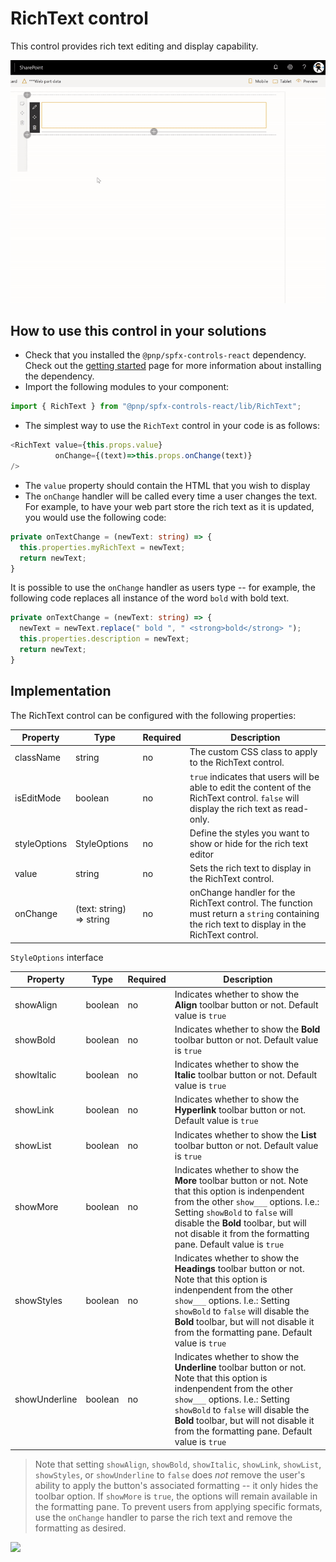 # RichText control

This control provides rich text editing and display capability.

![RichText control output](../assets/RichTextOutput.gif)

## How to use this control in your solutions

- Check that you installed the `@pnp/spfx-controls-react` dependency. Check out the [getting started](../#getting-started) page for more information about installing the dependency.
- Import the following modules to your component:

```TypeScript
import { RichText } from "@pnp/spfx-controls-react/lib/RichText";
```

- The simplest way to use the `RichText` control in your code is as follows:

```TypeScript
<RichText value={this.props.value}
          onChange={(text)=>this.props.onChange(text)}
/>
```

- The `value` property should contain the HTML that you wish to display
- The `onChange` handler will be called every time a user changes the text. For example, to have your web part store the rich text as it is updated, you would use the following code: 

```TypeScript
private onTextChange = (newText: string) => {
  this.properties.myRichText = newText;
  return newText;
}
```

It is possible to use the `onChange` handler as users type -- for example, the following code replaces all instance of the word `bold` with bold text.

```TypeScript
private onTextChange = (newText: string) => {
  newText = newText.replace(" bold ", " <strong>bold</strong> ");
  this.properties.description = newText;
  return newText;
}
```

## Implementation

The RichText control can be configured with the following properties:

| Property | Type | Required | Description |
| ---- | ---- | ---- | ---- |
| className | string | no | The custom CSS class to apply to the RichText control. |
| isEditMode | boolean | no | `true` indicates that users will be able to edit the content of the RichText control. `false` will display the rich text as read-only. |
| styleOptions | StyleOptions | no | Define the styles you want to show or hide for the rich text editor |
| value | string | no | Sets the rich text to display in the RichText control. |
| onChange | (text: string) => string | no | onChange handler for the RichText control. The function must return a `string` containing the rich text to display in the RichText control. |

`StyleOptions` interface

| Property | Type | Required | Description |
| ---- | ---- | ---- | ---- |
| showAlign | boolean | no | Indicates whether to show the **Align** toolbar button or not. Default value is `true` |
| showBold | boolean | no | Indicates whether to show the **Bold** toolbar button or not. Default value is `true` |
| showItalic | boolean | no | Indicates whether to show the **Italic** toolbar button or not.  Default value is `true` |
| showLink | boolean | no | Indicates whether to show the **Hyperlink** toolbar button or not.  Default value is `true` |
| showList | boolean | no | Indicates whether to show the **List** toolbar button or not.  Default value is `true` |
| showMore | boolean | no | Indicates whether to show the **More** toolbar button or not. Note that this option is indenpendent from the other `show___` options. I.e.: Setting `showBold` to `false` will disable the **Bold** toolbar, but will not disable it from the formatting pane. Default value is `true` |
| showStyles | boolean | no | Indicates whether to show the **Headings** toolbar button or not. Note that this option is indenpendent from the other `show___` options. I.e.: Setting `showBold` to `false` will disable the **Bold** toolbar, but will not disable it from the formatting pane. Default value is `true` |
| showUnderline | boolean | no | Indicates whether to show the **Underline** toolbar button or not. Note that this option is indenpendent from the other `show___` options. I.e.: Setting `showBold` to `false` will disable the **Bold** toolbar, but will not disable it from the formatting pane. Default value is `true` |

> Note that setting `showAlign`, `showBold`, `showItalic`, `showLink`, `showList`, `showStyles`, or
`showUnderline` to `false` does *not* remove the user's ability to apply the button's associated formatting -- it only hides the toolbar option. If `showMore` is `true`, the options will remain available in the formatting pane. To prevent users from applying specific formats, use the `onChange` handler to parse the rich text and remove the formatting as desired.

![](https://telemetry.sharepointpnp.com/sp-dev-fx-controls-react/wiki/controls/RichText)
